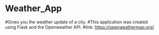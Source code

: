 # Weather_App
#Gives you the weather update of a city.
#This application was created using Flask and the Openweather API.
#link: https://openweathermap.org/
